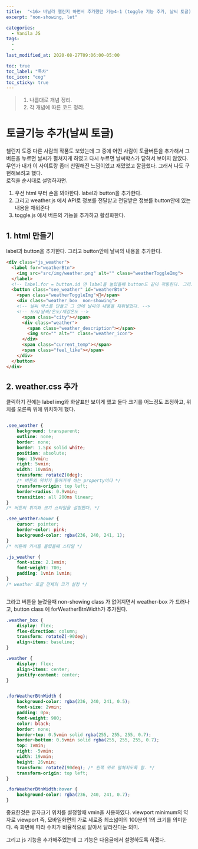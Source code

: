 ```yaml
---
title:  "<16> 바닐라 챌린지 하면서 추가했던 기능4-1 (toggle 기능 추가, 날씨 토글)"
excerpt: "non-showing, let"

categories:
  - Vanila JS
tags:
  - 
  - 
last_modified_at: 2020-08-27T09:06:00-05:00

toc: true
toc_label: "목차"
toc_icon: "cog"
toc_sticky: true
---
```


> 1. 나름대로 개념 정리.  
> 2. 각 개념에 따른 코드 정리.  


# 토글기능 추가(날씨 토글)

챌린지 도중 다른 사람의 작품도 보았는데 그 중에 어떤 사람이 토글버튼을 추가해서 그 버튼을 누르면 날씨가 펼쳐지게 하였고 다시 누르면 날씨박스가 닫혀서 보이지 않았다. 무언가 내가 이 사이트랑 좀더 친밀해진 느낌이었고 재밌었고 깔끔했다. 그래서 나도 구현해보려고 했다. \
로직을 순서대로 설명하자면.

1. 우선 html 부터 손을 봐야한다. label과 button을 추가한다.
2. 그리고 weather.js 에서 API로 정보를 전달받고 전달받은 정보를 button안에 있는 내용을 채워준다
3. toggle.js 에서 버튼의 기능을 추가하고 활성화한다.

## 1. html 만들기

label과 button을 추가한다. 그리고 button안에 날씨의 내용을 추가한다.

```html
<div class="js_weather">
  <label for="weatherBtn">
    <img src="src/img/weather.png" alt="" class="weatherToggleImg">
  </label>
  <!-- label.for = button.id 면 label을 눌렀을때 button도 같이 작동한다. 그리고 날씨 아이콘을 다운받고 label안에 img.src에 추가해주었다. -->
  <button class="see_weather" id="weatherBtn">
    <span class="weatherToggleImg">🔻</span>
    <div class="weather_box  non-showing">
    <!-- 날씨 박스를 만들고 그 안에 날씨의 내용을 채워넣었다. -->
    <!-- 도시/날씨/온도/체감온도 -->
      <span class="city"></span>
      <div class="weather">
        <span class="weather_description"></span>
        <img src="" alt="" class="weather_icon"> 
      </div>
      <span class="current_temp"></span>
      <span class="feel_like"></span>
    </div>
  </button>
</div>
```

## 2. weather.css 추가

클릭하기 전에는 label img와 화살표만 보이게 했고 둘다 크기를 어느정도 조정하고, 위치를 오른쪽 위에 위치하게 했다.
```css

.see_weather {
    background: transparent;
    outline: none;
    border: none;
    border: 1.5px solid white;
    position: absolute;
    top: 15vmin;
    right: 5vmin;
    width: 10vmin;
    transform: rotateZ(0deg); 
    /* 버튼의 위치가 돌아가게 하는 property이다 */
    transform-origin: top left;
    border-radius: 0.9vmin;
    transition: all 200ms linear;
}
/* 버튼의 위치와 크기 스타일을 설정했다. */

.see_weather:hover {
    cursor: pointer;
    border-color: pink;
    background-color: rgba(236, 240, 241, 1);
}
/* 버튼에 커서를 올렸을때 스타일 */

.js_weather {
    font-size: 2.1vmin;
    font-weight: 700;
    padding: 1vmin 1vmin;
}
/* weather 토글 전체의 크기 설정 */



```

그라고 버튼을 눌렀을때 non-showing class 가 없어지면서 weather-box 가 드러나고, button class 에 forWeatherBtnWidth가 추가된다.

```css
.weather_box {
    display: flex;
    flex-direction: column;
    transform: rotateZ(-90deg);
    align-items: baseline;
}

.weather {
    display: flex;
    align-items: center;
    justify-content: center;
}


.forWeatherBtnWidth {
    background-color: rgba(236, 240, 241, 0.5);
    font-size: 2vmin;
    padding: 0px;
    font-weight: 900;
    color: black;
    border: none;
    border-top: 0.5vmin solid rgba(255, 255, 255, 0.7);
    border-bottom: 0.5vmin solid rgba(255, 255, 255, 0.7);
    top: 1vmin;
    right: -5vmin;
    width: 19vmin;
    height: 26vmin;
    transform: rotateZ(90deg); /* 왼쪽 위로 펼쳐지도록 함. */
    transform-origin: top left;
}

.forWeatherBtnWidth:hover {
    background-color: rgba(236, 240, 241, 0.7);
}
```
중요한것은 글자크기 위치를 설정할때 vmin을 사용하였다. viewport minimum의 약자로 viewport 즉, 모바일화면의 가로 세로중 최소넓이의 100분의 1의 크기를 의미한다. 즉 화면에 따라 수치가 비율적으로 알아서 달라진다는 의미.

그리고 js 기능을 추가해주었는데 그 기능은 다음글에서 설명하도록 하겠다.



